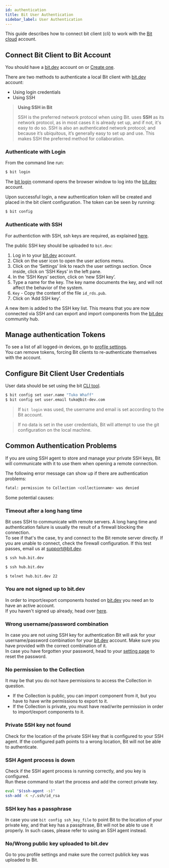 ```yaml
---
id: authentication
title: Bit User Authentication
sidebar_label: User Authentication
---
```


This guide describes how to connect bit client (cli) to work with the [Bit cloud](https://bit.dev) account. 


## Connect Bit Client to Bit Account

You should have a [bit.dev](https://bit.dev) account on  or [Create one](https://bit.dev/signup).

There are two methods to authenticate a local Bit client with [bit.dev](https://bit.dev) account: 

- Using login credentials
- Using SSH


> **Using SSH in Bit**
>
> SSH is the preferred network protocol when using Bit.  uses **SSH** as its network protocol, as in most cases it is already set up, and if not, it's easy to do so. SSH is also an authenticated network protocol; and because it’s ubiquitous, it’s generally easy to set up and use.
> This makes SSH the preferred method for collaboration.

### Authenticate with Login

From the command line run: 
```sh
$ bit login
```
The [bit login](/apis/cli#login.html) command opens the browser window to log into the [bit.dev](https://bit.dev) account.

Upon successful login, a new authentication token will be created and placed in the bit client configuration. The token can be seen by running: 

```bash
$ bit config
```

### Authenticate with SSH
For authentiction with SSH, ssh keys are required, as explained [here](https://confluence.atlassian.com/bitbucketserver/creating-ssh-keys-776639788.html). 

The public SSH key should be uploaded to `bit.dev`: 
1. Log in to your [bit.dev](https://bit.dev/login) account.
2. Click on the user icon to open the user actions menu.
3. Click on the ‘Settings’ link to reach the user settings section. Once inside, click on ‘SSH Keys’ in the left pane.
4. In the ‘SSH Keys’ section, click on ‘new SSH key’.
5. Type a name for the key. The key name documents the key, and will not affect the behavior of the system.
6. `Key` - Copy the content of the file `id_rds.pub`.
7. Click on ‘Add SSH key’.

A new item is added to the SSH key list. This means that you are now connected via SSH and can export and import components from the [bit.dev](https://bit.dev) community hub.

## Manage authentication Tokens

To see a list of all logged-in devices, go to [profile settings](https://bit.dev/settings).  
You can remove tokens, forcing Bit clients to re-authenticate themselves with the account.

## Configure Bit Client User Credentials

User data should be set using the bit [CLI tool](apis/cli#config). 

```bash
$ bit config set user.name "Tuko Whaff"
$ bit config set user.email tuko@bit-dev.com
```
> If `bit login` was used, the username and email is set according to the Bit account.

> If no data is set in the user credentials, Bit will attempt to use the git configuration on the local machine. 


## Common Authentication Problems

If you are using SSH agent to store and manage your private SSH keys, Bit will communicate with it to use them when opening a remote connection.

The following error message can show up if there are authentication problems: 
```sh
fatal: permission to Collection <collectionname> was denied
```
Some potential causes: 

### Timeout after a long hang time

Bit uses SSH to communicate with remote servers. A long hang time and authentication failure is usually the result of a firewall blocking the connection.  
To see if that's the case, try and connect to the Bit remote server directly. If you are unable to connect, check the firewall configuration. If this test passes, email us at [support@bit.dev](support@bit.dev).

<!--DOCUSAURUS_CODE_TABS-->
<!--MacOS-->
```sh
$ ssh hub.bit.dev
```
<!--Linux-->
```sh
$ ssh hub.bit.dev
```
<!--Windows-->
```sh
$ telnet hub.bit.dev 22
```
<!--END_DOCUSAURUS_CODE_TABS-->

### You are not signed up to bit.dev

In order to import/export components hosted on [bit.dev](https://bit.dev) you need an to have an active account.  
If you haven't signed up already, head over [here](https://bit.dev/signup).

### Wrong username/password combination

In case you are not using SSH key for authentication Bit will ask for your username/password combination for your [bit.dev](https://bit.dev) account. Make sure you have provided with the correct combination of it.  
In case you have forgotten your password, head to your [setting page](https://bit.dev/settings/profile) to reset the password.

### No permission to the Collection

It may be that you do not have permissions to access the Collection in question.

- If the Collection is public, you can import component from it, but you have to have write permissions to export to it.
- If the Collection is private, you must have read/write permission in order to import/export components to it.

### Private SSH key not found

Check for the location of the private SSH key that is  configured to your SSH agent. If the configured path points to a wrong location, Bit will not be able to authenticate.

### SSH Agent process is down

Check if the SSH agent process is running correctly, and you key is configured.  
Run these command to start the process and add the correct private key.

```bash
eval "$(ssh-agent -s)"
ssh-add -K ~/.ssh/id_rsa
```

### SSH key has a passphrase

In case you use `bit config ssh_key_file` to point Bit to the location of your private key, and that key has a passphrase, Bit will not be able to use it properly. In such cases, please refer to using an SSH agent instead.

### No/Wrong public key uploaded to bit.dev

Go to you profile settings and make sure the correct publick key was uploaded to Bit. 
